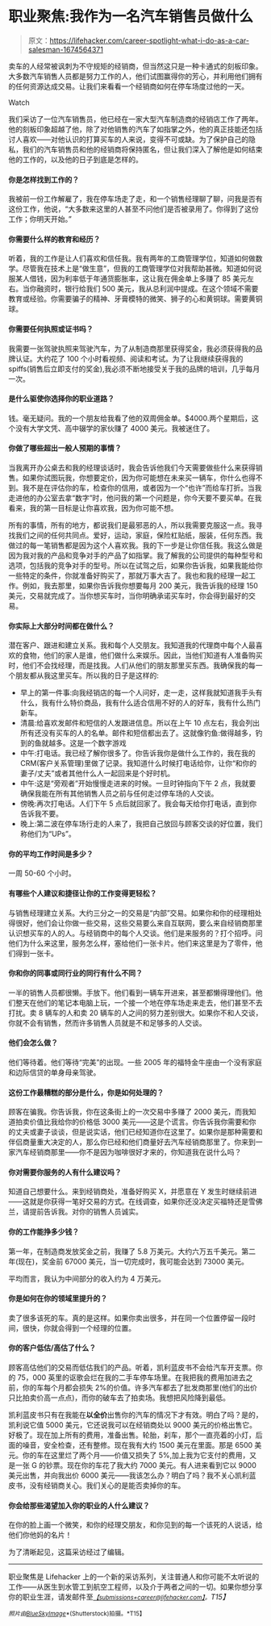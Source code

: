 # 职业聚焦:我作为一名汽车销售员做什么

> 原文：<https://lifehacker.com/career-spotlight-what-i-do-as-a-car-salesman-1674564371>

卖车的人经常被讽刺为不守规矩的经销商，但当然这只是一种卡通式的刻板印象。大多数汽车销售人员都是努力工作的人，他们试图赢得你的芳心，并利用他们拥有的任何资源达成交易。让我们来看看一个经销商如何在停车场度过他的一天。

Watch

我们采访了一位汽车销售员，他已经在一家大型汽车制造商的经销店工作了两年。他的刻板印象超越了他，除了对他销售的汽车了如指掌之外，他的真正技能还包括讨人喜欢——对他认识的打算买车的人来说，变得不可或缺。为了保护自己的隐私，我们的汽车销售员和他的经销商将保持匿名，但让我们深入了解他是如何结束他的工作的，以及他的日子到底是怎样的。

#### 你是怎样找到工作的？

我被前一份工作解雇了，我在停车场走了走，和一个销售经理聊了聊，问我是否有这份工作，他说，“大多数来这里的人甚至不问他们是否被录用了。你得到了这份工作；你明天开始。”

#### 你需要什么样的教育和经历？

听着，我的工作是让人们喜欢和信任我。我有两年的工商管理学位，知道如何做数学。尽管我在技术上是“做生意”，但我的工商管理学位对我帮助甚微。知道如何说服某人借钱，因为利率低于年通货膨胀率，这让我在佣金单上多赚了 85 美元左右。当你融资时，银行给我们 500 美元，我从总利润中提成。在这个领域不需要教育或经验。你需要骗子的精神、牙膏模特的微笑、狮子的心和黄铜球。需要黄铜球。

#### 你需要任何执照或证书吗？

我需要一张驾驶执照来驾驶汽车，为了从制造商那里获得奖金，我必须获得我的品牌认证。大约花了 100 个小时看视频、阅读和考试。为了让我继续获得我的 spiffs(销售后立即支付的奖金),我必须不断地接受关于我的品牌的培训，几乎每月一次。

#### 是什么驱使你选择你的职业道路？

钱。毫无疑问。我的一个朋友给我看了他的双周佣金单。$4000.两个星期后，这个没有大学文凭、高中辍学的家伙赚了 4000 美元。我被迷住了。

#### 你做了哪些超出一般人预期的事情？

当我离开办公桌去和我的经理谈话时，我会告诉他我们今天需要做些什么来获得销售。如果你试图玩我，你想要定价，因为你可能想在未来买一辆车，你什么也得不到。我不是在评估你的车，检查你的信用，或者因为一个“也许”而给车打折。当我走进他的办公室去拿“数字”时，他问我的第一个问题是，你今天要不要买单。在我看来，我的第一目标是让你喜欢我，因为你可能不想。

所有的事情，所有的地方，都说我们是最邪恶的人，所以我需要克服这一点。我寻找我们之间的任何共同点。爱好，运动，家庭，保险杠贴纸，服装，任何东西。我做过的每一笔销售都是因为这个人喜欢我。我的下一步是让你信任我。我这么做是因为我对我的产品和竞争对手的产品了如指掌。我了解我的公司提供的每种型号和选项，包括我的竞争对手的型号。所以在试驾之后，如果你告诉我，如果我能给你一些特定的条件，你就准备好购买了，那就万事大吉了。我也和我的经理一起工作。例如，我去那里，如果你告诉我你想要每月 200 美元，我告诉我的经理 150 美元，交易就完成了。当你想买车时，当你明确承诺买车时，你会得到最好的交易。

#### 你实际上大部分时间都在做什么？

潜在客户、跟进和建立关系。我和每个人交朋友。我知道我的代理商中每个人最喜欢的食物，他们的家人是谁，他们做什么来娱乐。因此，当他们知道有人准备购买时，他们不会找经理，而是找我。人们从他们的朋友那里买东西。我确保我的每一个朋友都从我这里买车。所以我的日子是这样的:

*   早上的第一件事:向我经销店的每一个人问好，走一走，这样我就知道我手头有什么，我有什么特价商品，我有什么适合信用不好的人的好车，我有什么热门新车。
*   清晨:给喜欢发邮件和短信的人发跟进信息。所以在上午 10 点左右，我会列出所有还没有买车的人的名单。邮件和短信都出去了。这就像钓鱼:做得越多，钓到的鱼就越多。这是一个数字游戏
*   中午:打电话。我已经了解你很多了。你告诉我你是做什么工作的，我在我的 CRM(客户关系管理)里做了记录。我知道什么时候打电话给你，让你“和你的妻子/丈夫”或者其他什么人一起回来是个好时机。
*   中午:这是“旁观者”开始慢慢走进来的时候。一旦时钟指向下午 2 点，我就要确保我能在所有其他销售人员之前与任何走过停车场的人交谈。
*   傍晚:再次打电话。人们下午 5 点后就回家了。我会每天给你打电话，直到你告诉我不要。
*   晚上:第二波在停车场行走的人来了，我把自己放回与顾客交谈的好位置，我们称他们为“UPs”。

#### 你的平均工作时间是多少？

一周 50-60 个小时。

#### 有哪些个人建议和捷径让你的工作变得更轻松？

与销售经理建立关系。大约三分之一的交易是“内部”交易。如果你和你的经理相处得很好，他们会让你做一些交易，这些交易要么来自互联网，要么来自经销商那里认识想买车的人的人。与经销商中的每个人交谈。他们是来服务的？打个招呼。问他们为什么来这里，服务怎么样，塞给他们一张卡片。他们来这里是为了零件，他们得到一张卡。

#### 你和你的同事或同行业的同行有什么不同？

一半的销售人员都很懒。手放下。他们看到一辆车开进来，甚至都懒得理他们。他们整天在他们的笔记本电脑上玩，一个接一个地在停车场走来走去，他们甚至不去打扰。卖 8 辆车的人和卖 20 辆车的人之间的努力差别很大。如果你不和人交谈，你就不会有销售，然而许多销售人员就是不和足够多的人交谈。

#### 他们会怎么做？

他们等待着。他们等待“完美”的出现。一些 2005 年的福特金牛座由一个没有家庭和边际信贷的单身母亲驾驶。

#### 这份工作最糟糕的部分是什么，你是如何处理的？

顾客在骗我。你告诉我，你在这条街上的一次交易中多赚了 2000 美元，而我知道拍卖价值比我给你的价格低 3000 美元——这是个谎言。你告诉我你需要和你的丈夫或妻子谈谈，但是说实话，他们已经知道你在这里了。如果你是那种需要和伴侣商量重大决定的人，那么你已经和他们商量好去汽车经销商那里了。你来到一家汽车经销商那里——你不是因为咖啡很好才来的，你知道我在说什么吗？

#### 你对需要你服务的人有什么建议吗？

知道自己想要什么。来到经销商处，准备好购买 X，并愿意在 Y 发生时继续前进——这就是你获得一笔好交易的方式。在线调查，如果你还没决定买福特还是雪佛兰，请提前告诉我。对你的销售人员诚实。

#### 你的工作能挣多少钱？

第一年，在制造商发放奖金之前，我赚了 5.8 万美元。大约六万五千美元。第二年(现在)，奖金前 67000 美元，当一切完成时，我可能会达到 73000 美元。

平均而言，我认为中间部分的收入约为 4 万美元。

#### 你是如何在你的领域里提升的？

卖了很多该死的车。真的是这样。如果你卖出很多，并在同一个位置停留一段时间，很快，你就会得到一个经理的位置。

#### 你的客户低估/高估了什么？

顾客高估他们的交易而低估我们的产品。听着，凯利蓝皮书不会给汽车开支票。你的 75，000 英里的讴歌会烂在我的二手车停车场里。在我把我的费用加进去之前，你的车每个月都会损失 2%的价值。许多汽车都去了批发商那里(他们的出价只比拍卖价高一点点)，而你的破车去了拍卖场。我想把风险降到最低。

凯利蓝皮书只有在我能在**以全价**出售你的汽车的情况下才有效。明白了吗？是的，凯利说它值 5000 美元，它还说我可以在经销商处以 9000 美元的价格出售它。好极了。现在加上所有的费用，准备出售。轮胎，刹车，那个一直亮着的小灯，后面的噪音，安全检查，还有整修。现在我有大约 1500 美元在里面。那是 6500 美元。你的车在这里烂了两个月——价值又损失了 5%,加上我为它支付的费用，又是一张 G 的钞票。现在你的车花了我大约 7000 美元。有人进来看到它以 9000 美元出售，并向我出价 6000 美元——我该怎么办？明白了吗？我不关心凯利蓝皮书，没有经销商关心。我们关心的是能否卖掉你的车。

#### 你会给那些渴望加入你的职业的人什么建议？

在你的脸上画一个微笑，和你的经理交朋友，和你见到的每一个该死的人说话，给他们你他妈的名片！

为了清晰起见，这篇采访经过了编辑。

* * *

职业聚焦是 Lifehacker 上的一个新的采访系列，关注普通人和你可能不太听说的工作——从医生到水管工到航空工程师，以及介于两者之间的一切。如果你想分享你的职业生涯，请发邮件至[*<small>【submissions+career@lifehacker.com】</small>*](mailto:submissions+career@lifehacker.com)*<small>。</small>T15】*

*<small>照片由</small>*[<small>*BlueSkyImage*</small>](http://www.shutterstock.com/pic-145140217/stock-photo-let-me-assist-you-in-your-vehicle-search-handsome-young-classic-car-salesman-standing-at-the.html?src=UwWKAWWbxcsXhQB1G8-8ug-1-61)<small>*(Shutterstock)拍摄。*T15】</small>